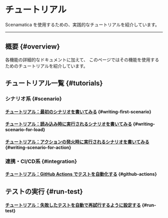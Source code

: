 # チュートリアル

Scenamatica を使用するための、実践的なチュートリアルを紹介しています。

---

## 概要 {#overview}

各機能の詳細的なドキュメントに加えて、
このページではその機能を使用するためのチュートリアルを紹介しています。

## チュートリアル一覧 {#tutorials}

### シナリオ系 {#scenario}

#### [チュートリアル：最初のシナリオを書いてみる](/docs/getting-started/tutorials/writing-my-first-scenario) {#writing-first-scenario}
#### [チュートリアル：読み込み時に実行されるシナリオを書いてみる](/docs/getting-started/tutorials/scenario/writing-scenario-runs-on-load) {#writing-scenario-for-load}
#### [チュートリアル：アクションの発火時に実行されるシナリオを書いてみる](/docs/getting-started/tutorials/scenario/writing-scenario-runs-on-action-fires) {#writing-scenario-for-action}

### 連携・CI/CD系 {#integration}

#### [チュートリアル：GitHub Actions でテストを自動化する](/docs/getting-started/tutorials/integration/automation-with-github-actions) {#github-actions}

## テストの実行 {#run-test}

#### [チュートリアル：失敗したテストを自動で再試行するように設定する](/docs/getting-started/tutorials/test/automated-retrying-tests) {#run-test}
